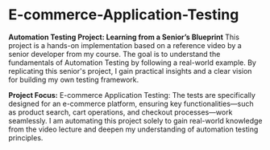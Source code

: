# E-commerce-Application-Testing

**Automation Testing Project: Learning from a Senior’s Blueprint**
This project is a hands-on implementation based on a reference video by a senior developer from my course. The goal is to understand the fundamentals of Automation Testing by following a real-world example. By replicating this senior's project, I gain practical insights and a clear vision for building my own testing framework.

**Project Focus:**
E-commerce Application Testing:
The tests are specifically designed for an e-commerce platform, ensuring key functionalities—such as product search, cart operations, and checkout processes—work seamlessly.
I am automating this project solely to gain real-world knowledge from the video lecture and deepen my understanding of automation testing principles.
